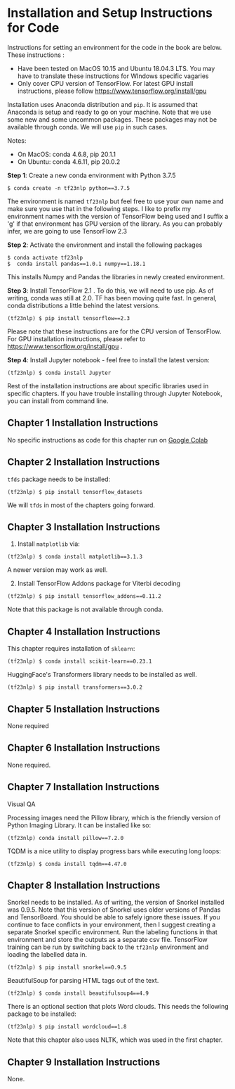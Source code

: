 # Installation and Setup Instructions for Code

Instructions for setting an environment for the code in the book are below. These instructions :

- Have been tested on MacOS 10.15 and Ubuntu 18.04.3 LTS. You may have to translate these instructions for WIndows specific vagaries
- Only cover CPU version of TensorFlow. For latest GPU install instructions, please follow <https://www.tensorflow.org/install/gpu>

Installation uses Anaconda distribution and `pip`. It is assumed that Anaconda is setup and ready to go on your machine. Note that we use some new and some uncommon packages. These packages may not be available through conda. We will use `pip` in such cases.

Notes:

- On MacOS: conda 4.6.8, pip 20.1.1
- On Ubuntu: conda 4.6.11, pip 20.0.2

**Step 1**: Create a new conda environment with Python 3.7.5

```
$ conda create -n tf23nlp python==3.7.5
```

The environment is named `tf23nlp` but feel free to use your own name and make sure you use that in the following steps. I like to prefix my environment names with the version of TensorFlow being used and I suffix a 'g' if that environment has GPU version of the library. As you can probably infer, we are going to use TensorFlow 2.3

**Step 2**: Activate the environment and install the following packages

```
$ conda activate tf23nlp
$  conda install pandas==1.0.1 numpy==1.18.1
```

This installs Numpy and Pandas the libraries in newly created environment.

**Step 3**: Install TensorFlow 2.1 . To do this, we will need to use pip. As of writing, conda was still at 2.0\. TF has been moving quite fast. In general, conda distributions a little behind the latest versions.

```
(tf23nlp) $ pip install tensorflow==2.3
```

Please note that these instructions are for the CPU version of TensorFlow. For GPU installation instructions, please refer to <https://www.tensorflow.org/install/gpu> .

**Step 4**: Install Jupyter notebook - feel free to install the latest version:

```
(tf23nlp) $ conda install Jupyter
```

Rest of the installation instructions are about specific libraries used in specific chapters. If you have trouble installing through Jupyter Notebook, you can install from command line.

## Chapter 1 Installation Instructions

No specific instructions as code for this chapter run on [Google Colab](colab.research.google.com)

## Chapter 2 Installation Instructions

`tfds` package needs to be installed:

```
(tf23nlp) $ pip install tensorflow_datasets
```

We will `tfds` in most of the chapters going forward.

## Chapter 3 Installation Instructions

1. Install `matplotlib` via:

  ```
  (tf23nlp) $ conda install matplotlib==3.1.3
  ```

  A newer version may work as well.

2. Install TensorFlow Addons package for Viterbi decoding

  ```
  (tf23nlp) $ pip install tensorflow_addons==0.11.2
  ```

  Note that this package is not available through conda.

## Chapter 4 Installation Instructions

This chapter requires installation of `sklearn`:

```
(tf23nlp) $ conda install scikit-learn==0.23.1
```

HuggingFace's Transformers library needs to be installed as well.

```
(tf23nlp) $ pip install transformers==3.0.2
```

## Chapter 5 Installation Instructions

None required

## Chapter 6 Installation Instructions

None required.

## Chapter 7 Installation Instructions

Visual QA

Processing images need the Pillow library, which is the friendly version of Python Imaging Library. It can be installed like so:

```
(tf23nlp) conda install pillow==7.2.0
```

TQDM is a nice utility to display progress bars while executing long loops:

```
(tf23nlp) $ conda install tqdm==4.47.0
```

## Chapter 8 Installation Instructions

Snorkel needs to be installed. As of writing, the version of Snorkel installed was 0.9.5\. Note that this version of Snorkel uses older versions of Pandas and TensorBoard. You should be able to safely ignore these issues. If you continue to face conflicts in your environment, then I suggest creating a separate Snorkel specific environment. Run the labeling functions in that environment and store the outputs as a separate csv file. TensorFlow training can be run by switching back to the `tf23nlp` environment and loading the labelled data in.

```
(tf23nlp) $ pip install snorkel==0.9.5
```

BeautifulSoup for parsing HTML tags out of the text.

```
(tf23nlp) $ conda install beautifulsoup4==4.9
```

There is an optional section that plots Word clouds. This needs the following package to be installed:

```
(tf23nlp) $ pip install wordcloud==1.8
```

Note that this chapter also uses NLTK, which was used in the first chapter.

## Chapter 9 Installation Instructions

None.
